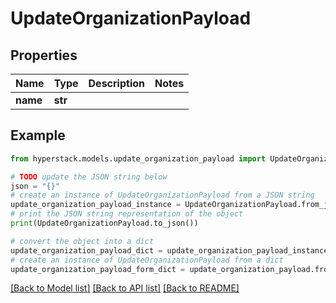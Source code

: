 # UpdateOrganizationPayload


## Properties

Name | Type | Description | Notes
------------ | ------------- | ------------- | -------------
**name** | **str** |  | 

## Example

```python
from hyperstack.models.update_organization_payload import UpdateOrganizationPayload

# TODO update the JSON string below
json = "{}"
# create an instance of UpdateOrganizationPayload from a JSON string
update_organization_payload_instance = UpdateOrganizationPayload.from_json(json)
# print the JSON string representation of the object
print(UpdateOrganizationPayload.to_json())

# convert the object into a dict
update_organization_payload_dict = update_organization_payload_instance.to_dict()
# create an instance of UpdateOrganizationPayload from a dict
update_organization_payload_form_dict = update_organization_payload.from_dict(update_organization_payload_dict)
```
[[Back to Model list]](../README.md#documentation-for-models) [[Back to API list]](../README.md#documentation-for-api-endpoints) [[Back to README]](../README.md)


